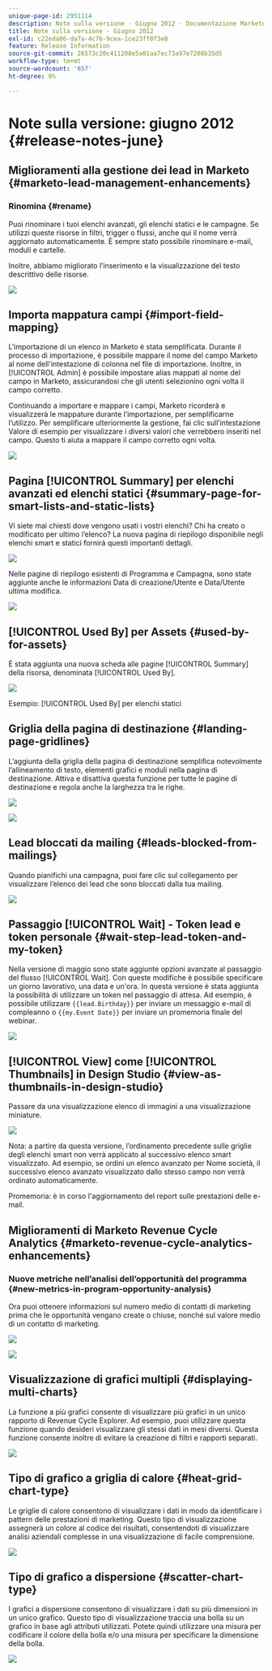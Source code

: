 ```yaml
---
unique-page-id: 2951114
description: Note sulla versione - Giugno 2012 - Documentazione Marketo - Documentazione del prodotto
title: Note sulla versione - Giugno 2012
exl-id: c22eda86-da7a-4c76-9cea-1ce23ff0f3e8
feature: Release Information
source-git-commit: 26573c20c411208e5a01aa7ec73a97e7208b35d5
workflow-type: tm+mt
source-wordcount: '657'
ht-degree: 0%

---
```


# Note sulla versione: giugno 2012 {#release-notes-june}

## Miglioramenti alla gestione dei lead in Marketo {#marketo-lead-management-enhancements}

### Rinomina {#rename}

Puoi rinominare i tuoi elenchi avanzati, gli elenchi statici e le campagne. Se utilizzi queste risorse in filtri, trigger o flussi, anche qui il nome verrà aggiornato automaticamente. È sempre stato possibile rinominare e-mail, moduli e cartelle.

Inoltre, abbiamo migliorato l’inserimento e la visualizzazione del testo descrittivo delle risorse.

![](assets/image2014-9-23-10-3a23-3a10.png)

## Importa mappatura campi {#import-field-mapping}

L&#39;importazione di un elenco in Marketo è stata semplificata. Durante il processo di importazione, è possibile mappare il nome del campo Marketo al nome dell&#39;intestazione di colonna nel file di importazione. Inoltre, in [!UICONTROL Admin] è possibile impostare alias mappati al nome del campo in Marketo, assicurandosi che gli utenti selezionino ogni volta il campo corretto.

Continuando a importare e mappare i campi, Marketo ricorderà e visualizzerà le mappature durante l’importazione, per semplificarne l’utilizzo. Per semplificare ulteriormente la gestione, fai clic sull’intestazione Valore di esempio per visualizzare i diversi valori che verrebbero inseriti nel campo. Questo ti aiuta a mappare il campo corretto ogni volta.

![](assets/image2014-9-23-10-3a23-3a27.png)

## Pagina [!UICONTROL Summary] per elenchi avanzati ed elenchi statici {#summary-page-for-smart-lists-and-static-lists}

Vi siete mai chiesti dove vengono usati i vostri elenchi? Chi ha creato o modificato per ultimo l’elenco? La nuova pagina di riepilogo disponibile negli elenchi smart e statici fornirà questi importanti dettagli.

![](assets/image2014-9-23-10-3a23-3a40.png)

Nelle pagine di riepilogo esistenti di Programma e Campagna, sono state aggiunte anche le informazioni Data di creazione/Utente e Data/Utente ultima modifica.

![](assets/image2014-9-23-10-3a23-3a54.png)

## [!UICONTROL Used By] per Assets {#used-by-for-assets}

È stata aggiunta una nuova scheda alle pagine [!UICONTROL Summary] della risorsa, denominata [!UICONTROL Used By].

![](assets/image2014-9-23-10-3a24-3a5.png)

Esempio: [!UICONTROL Used By] per elenchi statici

## Griglia della pagina di destinazione {#landing-page-gridlines}

L’aggiunta della griglia della pagina di destinazione semplifica notevolmente l’allineamento di testo, elementi grafici e moduli nella pagina di destinazione. Attiva e disattiva questa funzione per tutte le pagine di destinazione e regola anche la larghezza tra le righe.

![](assets/image2014-9-23-10-3a24-3a19.png)

![](assets/image2014-9-23-10-3a24-3a33.png)

## Lead bloccati da mailing {#leads-blocked-from-mailings}

Quando pianifichi una campagna, puoi fare clic sul collegamento per visualizzare l’elenco dei lead che sono bloccati dalla tua mailing.

![](assets/image2014-9-23-10-3a24-3a51.png)

## Passaggio [!UICONTROL Wait] - Token lead e token personale {#wait-step-lead-token-and-my-token}

Nella versione di maggio sono state aggiunte opzioni avanzate al passaggio del flusso [!UICONTROL Wait]. Con queste modifiche è possibile specificare un giorno lavorativo, una data e un&#39;ora. In questa versione è stata aggiunta la possibilità di utilizzare un token nel passaggio di attesa. Ad esempio, è possibile utilizzare `{{lead.Birthday}}` per inviare un messaggio e-mail di compleanno o `{{my.Event Date}}` per inviare un promemoria finale del webinar.

![](assets/image2014-9-23-10-3a25-3a57.png)

## [!UICONTROL View] come [!UICONTROL Thumbnails] in Design Studio {#view-as-thumbnails-in-design-studio}

Passare da una visualizzazione elenco di immagini a una visualizzazione miniature.

![](assets/image2014-9-23-10-3a26-3a13.png)

Nota: a partire da questa versione, l’ordinamento precedente sulle griglie degli elenchi smart non verrà applicato al successivo elenco smart visualizzato. Ad esempio, se ordini un elenco avanzato per Nome società, il successivo elenco avanzato visualizzato dallo stesso campo non verrà ordinato automaticamente.

Promemoria: è in corso l&#39;aggiornamento del report sulle prestazioni delle e-mail.

## Miglioramenti di Marketo Revenue Cycle Analytics {#marketo-revenue-cycle-analytics-enhancements}

### Nuove metriche nell’analisi dell’opportunità del programma  {#new-metrics-in-program-opportunity-analysis}

Ora puoi ottenere informazioni sul numero medio di contatti di marketing prima che le opportunità vengano create o chiuse, nonché sul valore medio di un contatto di marketing.

![](assets/image2014-9-23-10-3a26-3a30.png)

![](assets/image2014-9-23-10-3a26-3a41.png)

## Visualizzazione di grafici multipli {#displaying-multi-charts}

La funzione a più grafici consente di visualizzare più grafici in un unico rapporto di Revenue Cycle Explorer. Ad esempio, puoi utilizzare questa funzione quando desideri visualizzare gli stessi dati in mesi diversi. Questa funzione consente inoltre di evitare la creazione di filtri e rapporti separati.

![](assets/image2014-9-23-10-3a27-3a41.png)

## Tipo di grafico a griglia di calore  {#heat-grid-chart-type}

Le griglie di calore consentono di visualizzare i dati in modo da identificare i pattern delle prestazioni di marketing. Questo tipo di visualizzazione assegnerà un colore al codice dei risultati, consentendoti di visualizzare analisi aziendali complesse in una visualizzazione di facile comprensione.

![](assets/image2014-9-23-10-3a28-3a21.png)

## Tipo di grafico a dispersione  {#scatter-chart-type}

I grafici a dispersione consentono di visualizzare i dati su più dimensioni in un unico grafico. Questo tipo di visualizzazione traccia una bolla su un grafico in base agli attributi utilizzati. Potete quindi utilizzare una misura per codificare il colore della bolla e/o una misura per specificare la dimensione della bolla.

![](assets/image2014-9-23-10-3a29-3a7.png)
